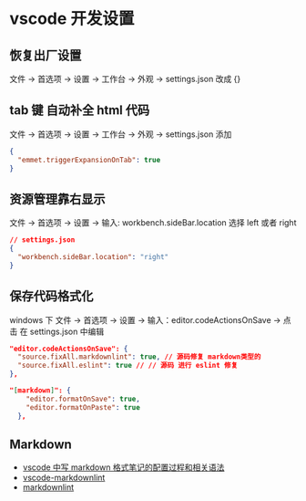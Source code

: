 # vscode 开发设置

## 恢复出厂设置

文件 -> 首选项 -> 设置 -> 工作台 -> 外观 -> settings.json 改成 {}

## tab 键 自动补全 html 代码

文件 -> 首选项 -> 设置 -> 工作台 -> 外观 -> settings.json 添加

```json
{
  "emmet.triggerExpansionOnTab": true
}
```

## 资源管理靠右显示

文件 -> 首选项 -> 设置 -> 输入: workbench.sideBar.location 选择 left 或者 right

``` json
// settings.json
{
  "workbench.sideBar.location": "right"
}
```

## 保存代码格式化

windows 下 文件 -> 首选项 -> 设置 -> 输入：editor.codeActionsOnSave -> 点击 在 settings.json 中编辑

```json
"editor.codeActionsOnSave": {
  "source.fixAll.markdownlint": true, // 源码修复 markdown类型的
  "source.fixAll.eslint": true // // 源码 进行 eslint 修复
},
```

```json
"[markdown]": {
    "editor.formatOnSave": true,
    "editor.formatOnPaste": true
  },
```

## Markdown

- [vscode 中写 markdown 格式笔记的配置过程和相关语法](https://blog.csdn.net/qq_35588369/article/details/126024061)
- [vscode-markdownlint](https://github.com/DavidAnson/vscode-markdownlint)
- [markdownlint](https://github.com/DavidAnson/markdownlint)
